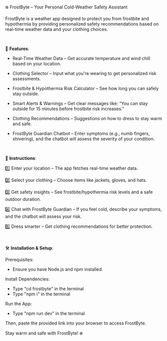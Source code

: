 ❄️ FrostByte – Your Personal Cold-Weather Safety Assistant

FrostByte is a weather app designed to protect you from frostbite and hypothermia by providing personalized safety recommendations based on real-time weather data and your clothing choices.

<br>

🚀 **Features**:

- Real-Time Weather Data – Get accurate temperature and wind chill based on your location.

- Clothing Selector – Input what you're wearing to get personalized risk assessments.

- Frostbite & Hypothermia Risk Calculator – See how long you can safely stay outside.

- Smart Alerts & Warnings – Get clear messages like: “You can stay outside for 15 minutes before frostbite risk increases.”

- Clothing Recommendations – Suggestions on how to dress to stay warm and safe.

- FrostByte Guardian Chatbot – Enter symptoms (e.g., numb fingers, shivering), and the chatbot will assess the severity of your condition.

<br>

📲 **Instructions**:

1️⃣ Enter your location – The app fetches real-time weather data.

2️⃣ Select your clothing – Choose items like jackets, gloves, and hats.

3️⃣ Get safety insights – See frostbite/hypothermia risk levels and a safe outdoor duration.

4️⃣ Chat with FrostByte Guardian – If you feel cold, describe your symptoms, and the chatbot will assess your risk.

5️⃣ Dress smarter – Get clothing recommendations for better protection.

<br>

🛠 **Installation & Setup**:

Prerequisites:

- Ensure you have Node.js and npm installed.

Install Dependencies:

- Type "cd frostbyte" in the terminal
- Type "npm i" in the terminal

Run the App:

- Type "npm run dev" in the terminal

Then, paste the provided link into your browser to access FrostByte.

Stay warm and safe with FrostByte! ❄️
